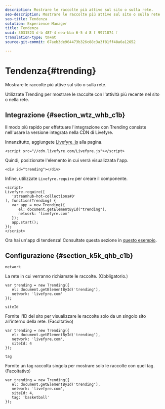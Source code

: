 ```yaml
---
description: Mostrare le raccolte più attive sul sito o sulla rete.
seo-description: Mostrare le raccolte più attive sul sito o sulla rete.
seo-title: Tendenza
solution: Experience Manager
title: Tendenza
uuid: 3031523 d-b 487-4 eea-bba 6-5 d 8 f 9971874 f
translation-type: tm+mt
source-git-commit: 67aeb3de964473b326c88c3a3f81ff48a6a12652

---
```



# Tendenza{#trending}

Mostrare le raccolte più attive sul sito o sulla rete.

Utilizzate Trending per mostrare le raccolte con l'attività più recente nel sito o nella rete.

## Integrazione {#section_wtz_whb_c1b}

Il modo più rapido per effettuare l'integrazione con Trending consiste nell'usare la versione integrata nella CDN di Livefyre.

Innanzitutto, aggiungete [Livefyre. js](https://github.com/Livefyre/Livefyre.js) alla pagina.

```
<script src="//cdn.livefyre.com/Livefyre.js"></script> 
```

Quindi, posizionate l'elemento in cui verrà visualizzata l'app.

```
<div id="trending"></div>
```

Infine, utilizzate `Livefyre.require` per creare il componente.

```
<script> 
Livefyre.require([ 
   'streamhub-hot-collections#0' 
], function(Trending) {     
   var app = new Trending({ 
      el: document.getElementById("trending"), 
      network: 'livefyre.com' 
   }); 
   app.start(); 
}); 
</script>
```

Ora hai un'app di tendenza! Consultate questa sezione in [questo esempio](https://codepen.io/gobengo/pen/GijEy).

## Configurazione {#section_k5k_qhb_c1b}

`network`

La rete in cui verranno richiamate le raccolte. (Obbligatorio.)

```
var trending = new Trending({ 
   el: document.getElementById('trending'), 
   network: 'livefyre.com' 
});
```

`siteId`

Fornite l'ID del sito per visualizzare le raccolte solo da un singolo sito all'interno della rete. (Facoltativo)

```
var trending = new Trending({ 
   el: document.getElementById('trending'), 
   network: 'livefyre.com', 
   siteId: 4 
});
```

`tag`

Fornite un tag raccolta singola per mostrare solo le raccolte con quel tag. (Facoltativo)

```
var trending = new Trending({ 
   el: document.getElementById('trending'), 
   network: 'livefyre.com', 
   siteId: 4, 
   tag: 'basketball' 
});
```

